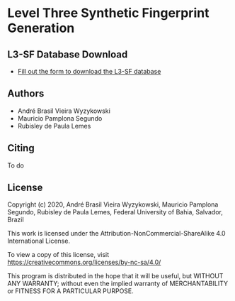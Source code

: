 # Level Three Synthetic Fingerprint Generation

## L3-SF Database Download

- <a href="https://forms.gle/2nLcLQKCsx8xnpJh6?hl=en">Fill out the form to download the L3-SF database</a>

## Authors

- André Brasil Vieira Wyzykowski
- Mauricio Pamplona Segundo
- Rubisley de Paula Lemes

## Citing

To do

## License
 
Copyright (c) 2020, André Brasil Vieira Wyzykowski, Mauricio Pamplona Segundo, Rubisley de Paula Lemes, Federal University of Bahia, Salvador, Brazil

This work is licensed under the Attribution-NonCommercial-ShareAlike 4.0 International License. 

To view a copy of this license, visit https://creativecommons.org/licenses/by-nc-sa/4.0/

This program is distributed in the hope that it will be useful,
but WITHOUT ANY WARRANTY; without even the implied warranty of
MERCHANTABILITY or FITNESS FOR A PARTICULAR PURPOSE.

